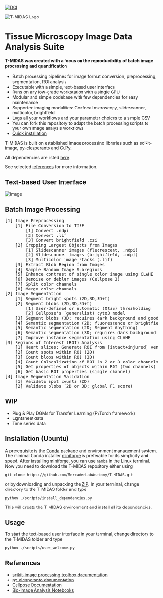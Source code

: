 [![DOI](https://zenodo.org/badge/743431268.svg)](https://zenodo.org/doi/10.5281/zenodo.10728503)

![T-MIDAS Logo](https://github.com/MercaderLabAnatomy/T-MIDAS/assets/99955854/aada2d33-f5f7-4395-bf36-c0466b304d0d) 
# Tissue Microscopy Image Data Analysis Suite


#### T-MIDAS was created with a focus on the reproducibility of batch image processing and quantification 
- Batch processing pipelines for image format conversion, preprocessing, segmentation, ROI analysis
- Executable with a simple, text-based user interface
- Runs on any low-grade workstation with a single GPU
- Modular and simple codebase with few dependencies for easy maintenance
- Supported imaging modalities: Confocal microscopy, slidescanner, multicolor, brightfield
- Logs all your workflows and your parameter choices to a simple CSV
- You can fork this repository to adapt the batch processing scripts to your own image analysis workflows
- [Quick installation](https://github.com/MercaderLabAnatomy/T-MIDAS?tab=readme-ov-file#installation-ubuntu)

  
T-MIDAS is built on established image processing libraries such as [scikit-image](https://github.com/scikit-image/scikit-image), [py-clesperanto](https://github.com/clEsperanto/pyclesperanto_prototype) and [CuPy](https://github.com/cupy/cupy). 

All dependencies are listed [here](https://github.com/MercaderLabAnatomy/T-MIDAS/blob/main/scripts/install_dependencies.py). 

See selected [references](https://github.com/MercaderLabAnatomy/T-MIDAS?tab=readme-ov-file#references) for more information.

## Text-based User Interface
![image](https://github.com/MercaderLabAnatomy/T-MIDAS/assets/99955854/ef71315b-726d-4a2f-9546-d326aba513dd)

## Batch Image Processing
<pre>
[1] Image Preprocessing
    [1] File Conversion to TIFF
        [1] Convert .ndpi
        [2] Convert .lif
        [3] Convert brightfield .czi
    [2] Cropping Largest Objects from Images
        [1] Slidescanner images (fluorescent, .ndpi)
        [2] Slidescanner images (brightfield, .ndpi)
        [3] Multicolor image stacks (.lif)
    [3] Extract Blob Region from Images
    [4] Sample Random Image Subregions
    [5] Enhance contrast of single color image using CLAHE
    [6] Denoise or deblur images (Cellpose 3)
    [7] Split color channels
    [8] Merge color channels
[2] Image Segmentation
    [1] Segment bright spots (2D,3D,3D+t)
    [2] Segment blobs (2D,3D,3D+t)
        [1] User-defined or automatic (Otsu) thresholding
        [2] Cellpose's (generalist) cyto3 model
    [3] Segment blobs (3D; requires dark background and good SNR)
    [4] Semantic segmentation (2D; fluorescence or brightfield)
    [5] Semantic segmentation (2D; Segment Anything)
    [6] Semantic segmentation (3D; requires dark background and good SNR)
    [7] Improve instance segmentation using CLAHE
[3] Regions of Interest (ROI) Analysis
    [1] Heart slices: Generate ROI from [intact+injured] ventricle masks
    [2] Count spots within ROI (2D)
    [3] Count blobs within ROI (3D)
    [4] Count Colocalization of ROI in 2 or 3 color channels
    [5] Get properties of objects within ROI (two channels)
    [6] Get basic ROI properties (single channel)
[4] Image Segmentation Validation
    [1] Validate spot counts (2D)
    [2] Validate blobs (2D or 3D; global F1 score)   
</pre>

## WIP
- Plug & Play DGMs for Transfer Learning (PyTorch framework)
- Lightsheet data
- Time series data


## Installation (Ubuntu)
A prerequisite is the [Conda](https://en.wikipedia.org/wiki/Conda_(package_manager)) package and environment management system. 
The minimal Conda installer [miniforge](https://github.com/conda-forge/miniforge) is preferable for its simplicity and speed. 
After installing miniforge, you can use `mamba` in the Linux terminal. Now you need to download the T-MIDAS repository either using 
```
git clone https://github.com/MercaderLabAnatomy/T-MIDAS.git
```
or by downloading and unpacking the [ZIP](https://github.com/MercaderLabAnatomy/T-MIDAS/archive/refs/heads/main.zip). In your terminal, change directory to the T-MIDAS folder and type 
```
python ./scripts/install_dependencies.py
```
This will create the T-MIDAS environment and install all its dependencies.
## Usage
To start the text-based user interface in your terminal, change directory to the T-MIDAS folder and type 
```
python ./scripts/user_welcome.py
```
## References

- [scikit-image processing toolbox documentation](https://scikit-image.org/docs/stable/)
- [py-clesperanto documentation](https://clesperanto.github.io/pyclesperanto/index.html)
- [Cellpose Documentation](https://cellpose.readthedocs.io)
- [Bio-image Analysis Notebooks](https://haesleinhuepf.github.io/BioImageAnalysisNotebooks)
